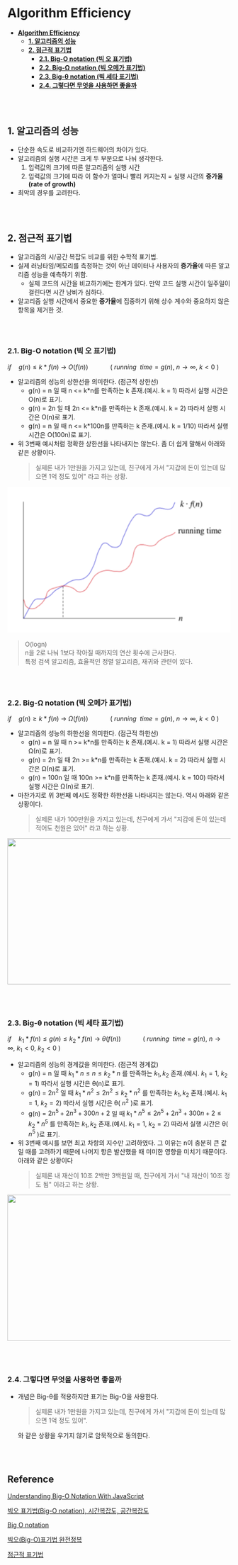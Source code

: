 # **Algorithm Efficiency**

- [**Algorithm Efficiency**](#algorithm-efficiency)
  - [**1. 알고리즘의 성능**](#1-알고리즘의-성능)
  - [**2. 점근적 표기법**](#2-점근적-표기법)
    - [**2.1. Big-O notation (빅 오 표기법)**](#21-big-o-notation-빅-오-표기법)
    - [**2.2. Big-Ω notation (빅 오메가 표기법)**](#22-big-ω-notation-빅-오메가-표기법)
    - [**2.3. Big-θ notation (빅 세타 표기법)**](#23-big-θ-notation-빅-세타-표기법)
    - [**2.4. 그렇다면 무엇을 사용하면 좋을까**](#24-그렇다면-무엇을-사용하면-좋을까)

<br /><br />

## **1. 알고리즘의 성능**
- 단순한 속도로 비교하기엔 하드웨어의 차이가 있다.
- 알고리즘의 실행 시간은 크게 두 부분으로 나눠 생각한다.  
    1. 입력값의 크기에 따른 알고리즘의 실행 시간
    2. 입력값의 크기에 따라 이 함수가 얼마나 빨리 커지는지  = 실행 시간의 **증가율(rate of growth)**
- 최악의 경우를 고려한다.
  
<br /><br />

## **2. 점근적 표기법**
- 알고리즘의 시/공간 복잡도 비교를 위한 수학적 표기법.
- 실제 러닝타임/메모리를 측정하는 것이 아닌 데이터나 사용자의 **증가율**에 따른 알고리즘 성능을 예측하기 위함.
  - 실제 코드의 시간을 비교하기에는 한계가 있다. 만약 코드 실행 시간이 일주일이 걸린다면 시간 낭비가 심하다.
- 알고리즘 실행 시간에서 중요한 **증가율**에 집중하기 위해 상수 계수와 중요하지 않은 항목을 제거한 것.

<br /><br />

### **2.1. Big-O notation (빅 오 표기법)**
$if\quad g(n) \leq k*f(n) \ \rightarrow \ O(f(n)) \quad\quad\quad    (\ running\ \ time = g(n),\ n \rightarrow \infty,\ k < 0\ )$
- 알고리즘의 성능의 상한선을 의미한다. (점근적 상한선)
    - g(n) = n 일 때 n <= k*n를 만족하는 k 존재.(예시. k = 1) 따라서 실행 시간은 O(n)로 표기.
    - g(n) = 2n 일 때 2n <= k*n를 만족하는 k 존재.(예시. k = 2) 따라서 실행 시간은 O(n)로 표기.     
    - g(n) = n 일 때 n <= k*100n를 만족하는 k 존재.(예시. k = 1/10) 따라서 실행 시간은 O(100n)로 표기.
- 위 3번째 예시처럼 정확한 상한선을 나타내지는 않는다. 좀 더 쉽게 말해서 아래와 같은 상황이다.
  > 실제론 내가 1만원을 가지고 있는데, 친구에게 가서 "지갑에 돈이 있는데 많으면 1억 정도 있어" 라고 하는 상황. 

<img src="..\image\algorithm\algorithm-efficiency\big-o.png" width="600" height="330">

> O(logn)  
n을 2로 나눠 1보다 작아질 때까지의 연산 횟수에 근사한다.  
특정 검색 알고리즘, 효율적인 정렬 알고리즘, 재귀와 관련이 있다.



<br /><br />

### **2.2. Big-Ω notation (빅 오메가 표기법)**
$if\quad g(n) \geq k*f(n) \ \rightarrow \ Ω(f(n)) \quad\quad\quad    (\ running\ \ time = g(n),\ n \rightarrow \infty,\ k < 0\ )$
- 알고리즘의 성능의 하한선을 의미한다. (점근적 하한선)
    - g(n) = n 일 때 n >= k*n를 만족하는 k 존재.(예시. k = 1) 따라서 실행 시간은 Ω(n)로 표기.
    - g(n) = 2n 일 때 2n >= k*n를 만족하는 k 존재.(예시. k = 2) 따라서 실행 시간은 Ω(n)로 표기.     
    - g(n) = 100n 일 때 100n >= k*n를 만족하는 k 존재.(예시. k = 100) 따라서 실행 시간은 Ω(n)로 표기.
- 마찬가지로 위 3번째 예시도 정확한 하한선을 나타내지는 않는다. 역시 아래와 같은 상황이다.
  > 실제론 내가 100만원을 가지고 있는데, 친구에게 가서 "지갑에 돈이 있는데 적어도 천원은 있어" 라고 하는 상황.

<img src="..\image\algorithm\algorithm-efficiency\big-Ω.png" width="600" height="330">

<br /><br />

### **2.3. Big-θ notation (빅 세타 표기법)**
$if\quad k_1 * f(n) \leq g(n) \leq k_2 * f(n) \ \rightarrow \ θ(f(n)) \quad\quad\quad    (\ running\ \ time = g(n),\ n \rightarrow \infty,\ k_1 < 0,\ k_2 < 0\ )$
- 알고리즘의 성능의 경계값을 의미한다. (점근적 경계값)
    - g(n) = n 일 때 $k_1 * n \leq n \leq k_2 * n$ 를 만족하는 $k_1,k_2$ 존재.(예시. $k_1 = 1,\ k_2 = 1$) 따라서 실행 시간은 θ(n)로 표기.
    - g(n) = $2n^2$ 일 때 $k_1 * n^2 \leq 2n^2 \leq k_2 * n^2$ 를 만족하는 $k_1,k_2$ 존재.(예시. $k_1 = 1,\ k_2 = 2$) 따라서 실행 시간은 θ( $n^2$  )로 표기.     
    - g(n) = $2n^5+2n^3+300n+2$ 일 때 $k_1 * n^5 \leq 2n^5 + 2n^3 + 300n + 2 \leq k_2 * n^5$  를 만족하는 $k_1,k_2$ 존재.(예시. $k_1 = 1,\ k_2 = 2$) 따라서 실행 시간은 θ( $n^5$ )로 표기.
- 위 3번째 예시를 보면 최고 차항의 지수만 고려하였다. 그 이유는 n이 충분히 큰 값일 때를 고려하기 때문에 나머지 항은 발산했을 때 미미한 영향을 미치기 때문이다. 아래와 같은 상황이다
  > 실제론 내 재산이 10조 2백만 3백원일 때, 친구에게 가서 "내 재산이 10조 정도 됨" 이라고 하는 상황.

<img src="..\image\algorithm\algorithm-efficiency\big-θ.png" width="600" height="330">

<br /><br />

### **2.4. 그렇다면 무엇을 사용하면 좋을까**
- 개념은 Big-θ를 적용하지만 표기는 Big-O을 사용한다.
  > 실제론 내가 1만원을 가지고 있는데, 친구에게 가서 "지갑에 돈이 있는데 많으면 1억 정도 있어".

  와 같은 상황을 우기지 않기로 암묵적으로 동의한다. 

<br /><br />

## **Reference**<!-- omit in toc -->
[Understanding Big-O Notation With JavaScript](https://dev.to/b0nbon1/understanding-big-o-notation-with-javascript-25mc)

[빅오 표기법(Big-O notation), 시간복잡도, 공간복잡도](https://blog.naver.com/PostView.naver?blogId=kks227&logNo=220769859177&parentCategoryNo=&categoryNo=299&viewDate=&isShowPopularPosts=false&from=postList)

[Big O notation](https://en.wikipedia.org/wiki/Big_O_notation)

[빅오(Big-O)표기법 완전정복](https://www.youtube.com/watch?v=6Iq5iMCVsXA)

[점근적 표기법](https://ko.khanacademy.org/computing/computer-science/algorithms/asymptotic-notation/a/asymptotic-notation)
